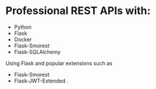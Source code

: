 # Professional REST APIs with:
* Python
* Flask
* Docker
* Flask-Smorest
* Flask-SQLAlchemy

Using Flask and popular extensions such as
* Flask-Smorest
* Flask-JWT-Extended
.

